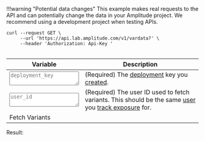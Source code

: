 !!!warning "Potential data changes"
    This example makes real requests to the API and can potentially change the data in your Amplitude project. We recommend using a development project when testing APIs.

<pre>
<code>curl --request GET \
     --url 'https://api.lab.amplitude.com/v1/vardata?<span id='curl_user_id'></span>' \
     --header 'Authorization: Api-Key <span id='curl_deployment_key'></span>'
</code>
</pre>

| <div class='big-column'>Variable</div> | Description |
| --- | --- |
| <textarea class="at-field" spellcheck="false" placeholder="deployment_key" id="deployment_key"></textarea> | (Required) The [deployment](../../general/data-model.md#deployments) key you [created](./create-a-deployment.md). |
| <textarea class="at-field" spellcheck="false" placeholder="user_id" id="user_id"></textarea> | (Required) The user ID used to fetch variants. This should be the same [user](../../general/data-model.md#users) you [track exposure](./track-exposure.md) for. |
| <a class="md-button" id="at-action-button">Fetch Variants</a> | |

Result: <span id="failure_tip"></span>
<pre>
<code id="result">
</code>
</pre>

<script src="/javascripts/api-table.js">
</script>

<script>
document.getElementById('deployment_key').value =
     localStorage.getItem('deployment_key') || '';

setupApiTable({
     'deployment_key': false,
     'user_id': true
}, async function(fields) {
     const deploymentKey = fields['deployment_key'];
     const userId = fields['user_id'];

     localStorage.setItem('deployment_key', deploymentKey);

     const response = await fetch('https://api.lab.amplitude.com/v1/vardata?user_id=' + userId, {
          headers: {
               'Authorization': 'Api-Key ' + deploymentKey,
          },
     });
     if (response.status != 200) {
          const body = await response.text();
          throw Error(response.status + ': ' + body);
     }
     const result = await response.json();
     return JSON.stringify(result, null, 2);
});
</script>
